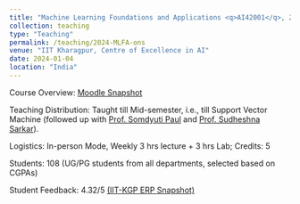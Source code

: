 ```yaml
---
title: "Machine Learning Foundations and Applications <q>AI42001</q>, 2024 Spring, IIT Kharagpur"
collection: teaching
type: "Teaching"
permalink: /teaching/2024-MLFA-ons
venue: "IIT Kharagpur, Centre of Excellence in AI"
date: 2024-01-04
location: "India"
---
```

Course Overview: <a href="../files/Teaching_MLFA_2024_spring_ons.pdf">Moodle Snapshot</a>
<p>
Teaching Distribution:  Taught till Mid-semester, i.e., till Support Vector Machine (followed up with <a href="https://www.linkedin.com/in/somdyuti-paul-884723a0/?originalSubdomain=in">Prof. Somdyuti Paul</a> and <a href="https://cse.iitkgp.ac.in/~sudeshna/">Prof. Sudheshna Sarkar</a>). 
</p>
<p>
Logistics: In-person Mode, Weekly 3 hrs lecture + 3 hrs Lab; Credits: 5 
</p>
<p>
Students: 108 (UG/PG students from all departments, selected based on CGPAs)
</p>
<p>
Student Feedback: 4.32/5 <a href="../files/MLFA_S2024_FB_ons.JPG">(IIT-KGP ERP Snapshot)</a>
</p>

  
  
   

